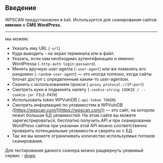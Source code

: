 ## Введение 
WPSCAN предустановлен в kali. Используется для сканирования сайтов **именно** в **CMS WordPress**.
***
мы можем:

- Указать ему URL (`-url`)
- Куда выводить - на экран терминала или в файл.
- Указать, если нам необходимо аутентификацию и именно WordPressа (`-http-auth login:password`).
- Менять вручную user-agentа (`-user-agent`) или же поменять его рандомно (`-random-user-agent`) — это иногда полезно, когда сайты блочат доступ с определенным каким-то user-agentом.
- Сканить с использованием прокси (`-proxy protocol://IP:port`)
- Смотреть куки и подменять налету (`-cookie-string COOKIE / --cookie-jar FILE-PATH`)
- Использовать token WPVulnDB (`-api-token TOKEN`)
- Смотреть информацию по уязвимостям в WPVulnDB ([https://wpscan.com/](https://wpscan.com/)) — это сайт, на котором лежит большая БД уязвимостей. На этом сайте вы можете зарегистрироваться, бесплатно получить API и при сканировании WordPress сайтов при указании этой API можно соответственно проверять потенциальные уязвимости и сверять их с БД.
- Так же вы можете ограничивать количество используемых потоков сканирования.

Для тестирования данного сканера можно ращвернуть уязвимый сервис - [dvwp](https://github.com/vavkamil/dvwp)